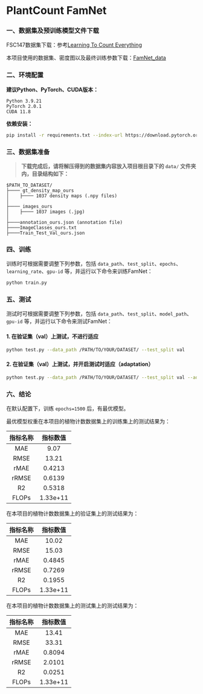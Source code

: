 # PlantCount FamNet

### 一、数据集及预训练模型文件下载

FSC147数据集下载：参考<a href="https://github.com/cvlab-stonybrook/LearningToCountEverything/tree/master" title="Learning To Count Everything">Learning To Count Everything</a>

本项目使用的数据集、密度图以及最终训练参数下载：<a href="https://pan.quark.cn/s/0903ab844631" title="FamNet_data">FamNet_data</a>

### 二、环境配置

**建议Python、PyTorch、CUDA版本：**

```
Python 3.9.21
PyTorch 2.0.1
CUDA 11.8
```

**依赖安装：**

```bash   ”“bash
pip install -r requirements.txt --index-url https://download.pytorch.org/whl/cu118
```

### 三、数据集准备

> **下载完成后，请将解压得到的数据集内容放入项目根目录下的 `data/` 文件夹内，目录结构如下：**
````
$PATH_TO_DATASET/
├──── gt_density_map_ours
│    ├──── 1037 density maps (.npy files)
│    
├──── images_ours
│    ├──── 1037 images (.jpg)
│ 
├────annotation_ours.json (annotation file)
├────ImageClasses_ours.txt
├────Train_Test_Val_ours.json
````

### 四、训练

训练时可根据需要调整下列参数，包括 `data_path`、`test_split`、`epochs`、`learning_rate`、`gpu-id` 等，并运行以下命令来训练FamNet：
```bash   ”“bash
python train.py
```

### 五、测试

测试时可根据需要调整下列参数，包括 `data_path`、`test_split`、`model_path`、`gpu-id` 等，并运行以下命令来测试FamNet：
#### 1. 在验证集（val）上测试，不进行适应
```bash   ”“bash
python test.py --data_path /PATH/TO/YOUR/DATASET/ --test_split val
```

#### 2. 在验证集（val）上测试，并开启测试时适应（adaptation）
```bash   ”“bash
python test.py --data_path /PATH/TO/YOUR/DATASET/ --test_split val --adapt
```

### 六、结论

在默认配置下，训练 `epochs=1500` 后，有最优模型。

最优模型权重在本项目的植物计数数据集上的训练集上的测试结果为：

|         指标名称         |    指标数值     |
| :----------------------: | :-------------: |
|           MAE            |      9.07       |
|           RMSE           |     13.21       |   
|           rMAE           |     0.4213      |
|          rRMSE           |     0.6139      |
|            R2            |     0.5318      |  
|          FLOPs           |   1.33e+11      |   

在本项目的植物计数数据集上的验证集上的测试结果为：

|         指标名称         |    指标数值     |
| :----------------------: | :-------------: |
|           MAE            |     10.02       |
|           RMSE           |     15.03       |  
|           rMAE           |     0.4845      |
|          rRMSE           |     0.7269      |
|            R2            |     0.1955      |  
|          FLOPs           |   1.33e+11      |  

在本项目的植物计数数据集上的测试集上的测试结果为：

|         指标名称         |    指标数值     |
| :----------------------: | :-------------: |
|           MAE            |     13.41       |
|           RMSE           |     33.31       |  
|           rMAE           |     0.8094      |
|          rRMSE           |     2.0101      |
|            R2            |     0.0251      |  
|          FLOPs           |   1.33e+11      |  
